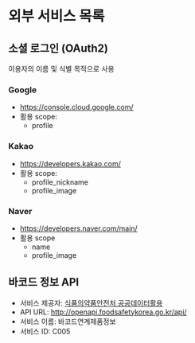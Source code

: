 # 외부 서비스 목록

## 소셜 로그인 (OAuth2)

이용자의 이름 및 식별 목적으로 사용

### Google

- https://console.cloud.google.com/
- 활용 scope:
  - profile

### Kakao

- https://developers.kakao.com/
- 활용 scope:
  - profile_nickname
  - profile_image

### Naver

- https://developers.naver.com/main/
- 활용 scope
  - name
  - profile_image

## 바코드 정보 API

- 서비스 제공자: [식품의약품안전처 공공데이터활용](https://www.foodsafetykorea.go.kr/apiMain.do)
- API URL: http://openapi.foodsafetykorea.go.kr/api/
- 서비스 이름: 바코드연계제품정보
- 서비스 ID: C005

